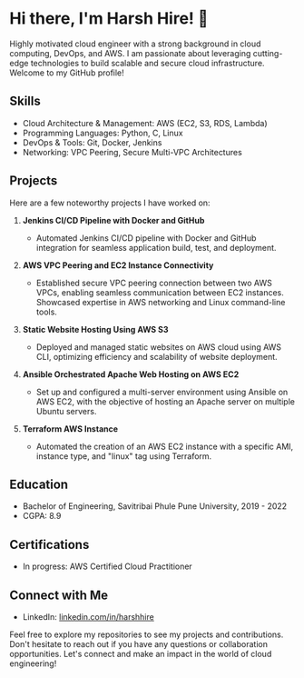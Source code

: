 # Hi there, I'm Harsh Hire! 👋
Highly motivated cloud engineer with a strong background in cloud computing, DevOps, and AWS. I am passionate about leveraging cutting-edge technologies to build scalable and secure cloud infrastructure. Welcome to my GitHub profile!

## Skills
- Cloud Architecture & Management: AWS (EC2, S3, RDS, Lambda)
- Programming Languages: Python, C, Linux
- DevOps & Tools: Git, Docker, Jenkins
- Networking: VPC Peering, Secure Multi-VPC Architectures

## Projects
Here are a few noteworthy projects I have worked on:

1. **Jenkins CI/CD Pipeline with Docker and GitHub**
   - Automated Jenkins CI/CD pipeline with Docker and GitHub integration for seamless application build, test, and deployment.

2. **AWS VPC Peering and EC2 Instance Connectivity**
   - Established secure VPC peering connection between two AWS VPCs, enabling seamless communication between EC2 instances. Showcased expertise in AWS networking and Linux command-line tools.

3. **Static Website Hosting Using AWS S3**
   - Deployed and managed static websites on AWS cloud using AWS CLI, optimizing efficiency and scalability of website deployment.

4. **Ansible Orchestrated Apache Web Hosting on AWS EC2**
   - Set up and configured a multi-server environment using Ansible on AWS EC2, with the objective of hosting an Apache server on multiple Ubuntu servers.

5. **Terraform AWS Instance**
   - Automated the creation of an AWS EC2 instance with a specific AMI, instance type, and "linux" tag using Terraform.



## Education
- Bachelor of Engineering, Savitribai Phule Pune University, 2019 - 2022
- CGPA: 8.9

## Certifications
- In progress: AWS Certified Cloud Practitioner

## Connect with Me
- LinkedIn: [linkedin.com/in/harshhire](https://linkedin.com/in/harshhire)

Feel free to explore my repositories to see my projects and contributions. Don't hesitate to reach out if you have any questions or collaboration opportunities. Let's connect and make an impact in the world of cloud engineering!


